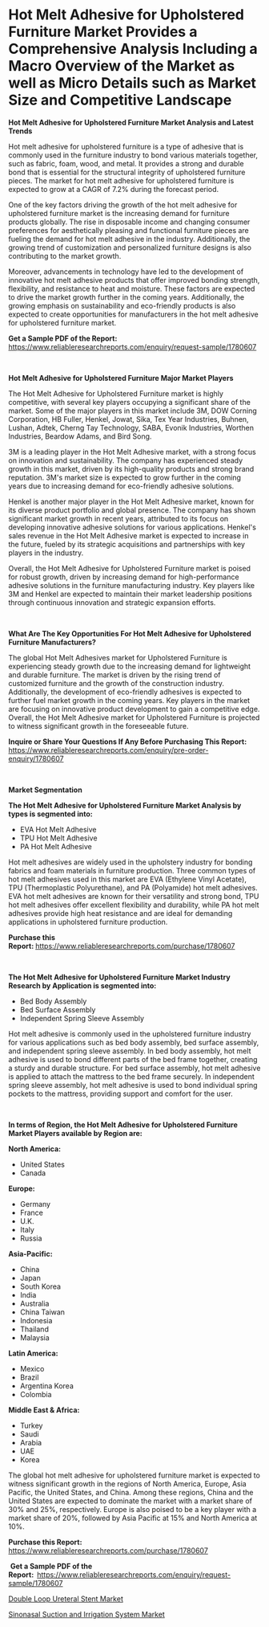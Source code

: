 <p><h1>Hot Melt Adhesive for Upholstered Furniture Market Provides a Comprehensive Analysis Including a Macro Overview of the Market as well as Micro Details such as Market Size and Competitive Landscape</h1></p><p><strong>Hot Melt Adhesive for Upholstered Furniture Market Analysis and Latest Trends</strong></p>
<p><p>Hot melt adhesive for upholstered furniture is a type of adhesive that is commonly used in the furniture industry to bond various materials together, such as fabric, foam, wood, and metal. It provides a strong and durable bond that is essential for the structural integrity of upholstered furniture pieces. The market for hot melt adhesive for upholstered furniture is expected to grow at a CAGR of 7.2% during the forecast period.</p><p>One of the key factors driving the growth of the hot melt adhesive for upholstered furniture market is the increasing demand for furniture products globally. The rise in disposable income and changing consumer preferences for aesthetically pleasing and functional furniture pieces are fueling the demand for hot melt adhesive in the industry. Additionally, the growing trend of customization and personalized furniture designs is also contributing to the market growth.</p><p>Moreover, advancements in technology have led to the development of innovative hot melt adhesive products that offer improved bonding strength, flexibility, and resistance to heat and moisture. These factors are expected to drive the market growth further in the coming years. Additionally, the growing emphasis on sustainability and eco-friendly products is also expected to create opportunities for manufacturers in the hot melt adhesive for upholstered furniture market.</p></p>
<p><strong>Get a Sample PDF of the Report:&nbsp;</strong> <a href="https://www.reliableresearchreports.com/enquiry/request-sample/1780607">https://www.reliableresearchreports.com/enquiry/request-sample/1780607</a></p>
<p>&nbsp;</p>
<p><strong>Hot Melt Adhesive for Upholstered Furniture Major Market Players</strong></p>
<p><p>The Hot Melt Adhesive for Upholstered Furniture market is highly competitive, with several key players occupying a significant share of the market. Some of the major players in this market include 3M, DOW Corning Corporation, HB Fuller, Henkel, Jowat, Sika, Tex Year Industries, Buhnen, Lushan, Adtek, Cherng Tay Technology, SABA, Evonik Industries, Worthen Industries, Beardow Adams, and Bird Song.</p><p>3M is a leading player in the Hot Melt Adhesive market, with a strong focus on innovation and sustainability. The company has experienced steady growth in this market, driven by its high-quality products and strong brand reputation. 3M's market size is expected to grow further in the coming years due to increasing demand for eco-friendly adhesive solutions.</p><p>Henkel is another major player in the Hot Melt Adhesive market, known for its diverse product portfolio and global presence. The company has shown significant market growth in recent years, attributed to its focus on developing innovative adhesive solutions for various applications. Henkel's sales revenue in the Hot Melt Adhesive market is expected to increase in the future, fueled by its strategic acquisitions and partnerships with key players in the industry.</p><p>Overall, the Hot Melt Adhesive for Upholstered Furniture market is poised for robust growth, driven by increasing demand for high-performance adhesive solutions in the furniture manufacturing industry. Key players like 3M and Henkel are expected to maintain their market leadership positions through continuous innovation and strategic expansion efforts.</p></p>
<p>&nbsp;</p>
<p><strong>What Are The Key Opportunities For Hot Melt Adhesive for Upholstered Furniture Manufacturers?</strong></p>
<p><p>The global Hot Melt Adhesives market for Upholstered Furniture is experiencing steady growth due to the increasing demand for lightweight and durable furniture. The market is driven by the rising trend of customized furniture and the growth of the construction industry. Additionally, the development of eco-friendly adhesives is expected to further fuel market growth in the coming years. Key players in the market are focusing on innovative product development to gain a competitive edge. Overall, the Hot Melt Adhesive market for Upholstered Furniture is projected to witness significant growth in the foreseeable future.</p></p>
<p><strong>Inquire or Share Your Questions If Any Before Purchasing This Report:</strong> <a href="https://www.reliableresearchreports.com/enquiry/pre-order-enquiry/1780607">https://www.reliableresearchreports.com/enquiry/pre-order-enquiry/1780607</a></p>
<p>&nbsp;</p>
<p><strong>Market Segmentation</strong></p>
<p><strong>The Hot Melt Adhesive for Upholstered Furniture Market Analysis by types is segmented into:</strong></p>
<p><ul><li>EVA Hot Melt Adhesive</li><li>TPU Hot Melt Adhesive</li><li>PA Hot Melt Adhesive</li></ul></p>
<p><p>Hot melt adhesives are widely used in the upholstery industry for bonding fabrics and foam materials in furniture production. Three common types of hot melt adhesives used in this market are EVA (Ethylene Vinyl Acetate), TPU (Thermoplastic Polyurethane), and PA (Polyamide) hot melt adhesives. EVA hot melt adhesives are known for their versatility and strong bond, TPU hot melt adhesives offer excellent flexibility and durability, while PA hot melt adhesives provide high heat resistance and are ideal for demanding applications in upholstered furniture production.</p></p>
<p><strong>Purchase this Report:&nbsp;</strong><a href="https://www.reliableresearchreports.com/purchase/1780607">https://www.reliableresearchreports.com/purchase/1780607</a></p>
<p>&nbsp;</p>
<p><strong>The Hot Melt Adhesive for Upholstered Furniture Market Industry Research by Application is segmented into:</strong></p>
<p><ul><li>Bed Body Assembly</li><li>Bed Surface Assembly</li><li>Independent Spring Sleeve Assembly</li></ul></p>
<p><p>Hot melt adhesive is commonly used in the upholstered furniture industry for various applications such as bed body assembly, bed surface assembly, and independent spring sleeve assembly. In bed body assembly, hot melt adhesive is used to bond different parts of the bed frame together, creating a sturdy and durable structure. For bed surface assembly, hot melt adhesive is applied to attach the mattress to the bed frame securely. In independent spring sleeve assembly, hot melt adhesive is used to bond individual spring pockets to the mattress, providing support and comfort for the user.</p></p>
<p>&nbsp;</p>
<p><strong>In terms of Region, the Hot Melt Adhesive for Upholstered Furniture Market Players available by Region are:</strong></p>
<p>
    <p> <strong> North America: </strong>
        <ul>
            <li>United States</li>
            <li>Canada</li>
        </ul>
        </p> 
    <p> <strong> Europe: </strong>
        <ul>
            <li>Germany</li>
            <li>France</li>
            <li>U.K.</li>
            <li>Italy</li>
            <li>Russia</li>
        </ul>
        </p> 
    <p> <strong> Asia-Pacific: </strong>
        <ul>
            <li>China</li>
            <li>Japan</li>
            <li>South Korea</li>
            <li>India</li>
            <li>Australia</li>
            <li>China Taiwan</li>
            <li>Indonesia</li>
            <li>Thailand</li>
            <li>Malaysia</li>
        </ul>
        </p> 
    <p> <strong> Latin America: </strong>
        <ul>
            <li>Mexico</li>
            <li>Brazil</li>
            <li>Argentina Korea</li>
            <li>Colombia</li>
        </ul>
        </p> 
    <p> <strong> Middle East & Africa: </strong>
        <ul>
            <li>Turkey</li>
            <li>Saudi</li>
            <li>Arabia</li>
            <li>UAE</li>
            <li>Korea</li>
        </ul>
    </p>
    </p>
<p><p>The global hot melt adhesive for upholstered furniture market is expected to witness significant growth in the regions of North America, Europe, Asia Pacific, the United States, and China. Among these regions, China and the United States are expected to dominate the market with a market share of 30% and 25%, respectively. Europe is also poised to be a key player with a market share of 20%, followed by Asia Pacific at 15% and North America at 10%.</p></p>
<p><strong>Purchase this Report: </strong><a href="https://www.reliableresearchreports.com/purchase/1780607">https://www.reliableresearchreports.com/purchase/1780607</a></p>
<p>&nbsp;<strong>Get a Sample PDF of the Report:&nbsp;&nbsp;</strong><a href="https://www.reliableresearchreports.com/enquiry/request-sample/1780607">https://www.reliableresearchreports.com/enquiry/request-sample/1780607</a></p>
<p><strong></strong></p>
<p><p><a href="https://github.com/nicholepatriciadoylenwnrjr0/Market-Research-Report-List-1/blob/main/double-loop-ureteral-stent-market.md">Double Loop Ureteral Stent Market</a></p><p><a href="https://github.com/gamblestampleyjenny50m5sl6/Market-Research-Report-List-1/blob/main/sinonasal-suction-and-irrigation-system-market.md">Sinonasal Suction and Irrigation System Market</a></p></p>